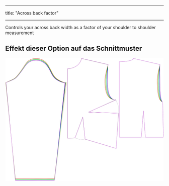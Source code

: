 - - -
title: "Across back factor"
- - -

Controls your across back width as a factor of your shoulder to shoulder measurement

## Effekt dieser Option auf das Schnittmuster

![This image shows the effect of this option by superimposing several variants that have a different value for this option](breanna_acrossbackfactor_sample.svg "Effect of this option on the pattern")
